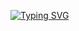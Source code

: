 [![Typing SVG](https://readme-typing-svg.demolab.com?font=Fira+Code&weight=500&size=30&duration=1000&pause=1500&color=0262F7&center=true&random=false&width=440&lines=Hi+There%F0%9F%91%8B;%F0%9F%91%AE%E2%80%8D%E2%99%82%EF%B8%8F%F0%9F%91%AE%E2%80%8D%E2%99%82%EF%B8%8F%F0%9F%91%AE%E2%80%8D%E2%99%82%EF%B8%8F)](https://git.io/typing-svg)




<!--**deesampan/deesampan** is a ✨ _special_ ✨ repository because its `README.md` (this file) appears on your GitHub profile.

Here are some ideas to get you started:

- 🔭 I’m currently working on ...
- 🌱 I’m currently learning ...
- 👯 I’m looking to collaborate on ...
- 🤔 I’m looking for help with ...
- 💬 Ask me about ...
- 📫 How to reach me: ...
- 😄 Pronouns: ...
- ⚡ Fun fact: ...
-->
